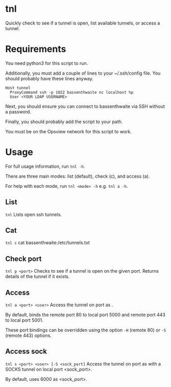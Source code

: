 # tnl
Quickly check to see if a tunnel is open, list available tunnels, or access a tunnel.

# Requirements
You need python3 for this script to run.

Additionally, you must add a couple of lines to your ~/.ssh/config file.
You should probably have these lines anyway.

```
Host tunnel
  ProxyCommand ssh -p 1022 bassenthwaite nc localhost %p
  User <YOUR LDAP USERNAME>
```

Next, you should ensure you can connect to bassenthwaite via SSH without a password.

Finally, you should probably add the script to your path.

You must be on the Opsview network for this script to work.

# Usage
For full usage information, run `tnl -h`.

There are three main modes: list (default), check (c), and access (a).

For help with each mode, run `tnl <mode> -h` e.g. `tnl a -h`.

## List
`tnl`
Lists open ssh tunnels.

## Cat
`tnl c`
cat bassenthwaite:/etc/tunnels.txt

## Check port
`tnl p <port>`
Checks to see if a tunnel is open on the given port.
Returns details of the tunnel if it exists.

## Access
`tnl a <port> <user>`
Access the tunnel on port <port> as <user>.

By default, binds the remote port 80 to local port 5000 and remote port 443 to local port 5001.

These port bindings can be overridden using the option `-H` (remote 80) or `-S` (remote 443) options.

## Access sock
`tnl s <port> <user> [-S <sock_port]`
Access the tunnel on port <port> as <user> with a SOCKS tunnel on local port <sock_port>.

By default, uses 6000 as <sock_port>.
